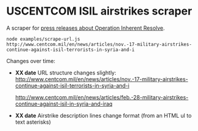 # USCENTCOM ISIL airstrikes scraper

A scraper for [press releases about Operation Inherent Resolve](http://www.centcom.mil/en/news/).

    node examples/scrape-url.js http://www.centcom.mil/en/news/articles/nov.-17-military-airstrikes-continue-against-isil-terrorists-in-syria-and-i

Changes over time:

* **XX date** URL structure changes slightly:
    http://www.centcom.mil/en/news/articles/nov.-17-military-airstrikes-continue-against-isil-terrorists-in-syria-and-i

    http://www.centcom.mil/en/news/articles/feb.-28-military-airstrikes-continue-against-isil-in-syria-and-iraq

* **XX date** Airstrike description lines change format (from an HTML ul
  to text asterisks)

